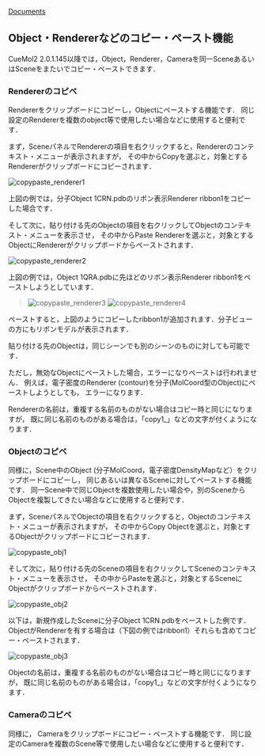 [Documents](../Documents)

## Object・Rendererなどのコピー・ペースト機能
CueMol2 2.0.1.145以降では，Object，Renderer，Cameraを同一SceneあるいはSceneをまたいでコピー・ペーストできます．

### Rendererのコピペ
Rendererをクリップボードにコピーし，Objectにペーストする機能です．
同じ設定のRendererを複数のobject等で使用したい場合などに使用すると便利です．

まず，SceneパネルでRendererの項目を右クリックすると，Rendererのコンテキスト・メニューが表示されますが，
その中からCopyを選ぶと，対象とするRendererがクリップボードにコピーされます．


![copypaste_renderer1](../assets/images/cuemol2/ObjRendCopyPaste/copypaste_renderer1.png)


上図の例では，分子Object 1CRN.pdbのリボン表示Renderer ribbon1をコピーした場合です．

そして次に，貼り付ける先のObjectの項目を右クリックしてObjectのコンテキスト・メニューを表示させ，
その中からPaste Rendererを選ぶと，対象とするObjectにRendererがクリップボードからペーストされます．


![copypaste_renderer2](../assets/images/cuemol2/ObjRendCopyPaste/copypaste_renderer2.png)


上図の例では，Object 1QRA.pdbに先ほどのリボン表示Renderer ribbon1をペーストしようとしています．


> ![copypaste_renderer3](../assets/images/cuemol2/ObjRendCopyPaste/copypaste_renderer3.png) ![copypaste_renderer4](../assets/images/cuemol2/ObjRendCopyPaste/copypaste_renderer4.png)

ペーストすると，上図のようにコピーしたribbon1が追加されます．分子ビューの方にもリボンモデルが表示されます．

貼り付ける先のObjectは，同じシーンでも別のシーンのものに対しても可能です．

ただし，無効なObjectにペーストした場合，エラーになりペーストは行われません．
例えば，電子密度のRenderer (contour)を分子(MolCoord型のObject)にペーストしようとしても，
エラーになります．

Rendererの名前は，重複する名前のものがない場合はコピー時と同じになりますが，
既に同じ名前のものがある場合は，「copy1_」などの文字が付くようになります．

### Objectのコピペ
同様に，Scene中のObject (分子MolCoord，電子密度DensityMapなど）をクリップボードにコピーし，
同じあるいは異なるSceneに対してペーストする機能です．
同一Scene中で同じObjectを複数使用したい場合や，別のSceneからObjectを複製してきたい場合などに使用すると便利です．

まず，SceneパネルでObjectの項目を右クリックすると，Objectのコンテキスト・メニューが表示されますが，
その中からCopy Objectを選ぶと，対象とするObjectがクリップボードにコピーされます．

![copypaste_obj1](../assets/images/cuemol2/ObjRendCopyPaste/copypaste_obj1.png)


そして次に，貼り付ける先のSceneの項目を右クリックしてSceneのコンテキスト・メニューを表示させ，
その中からPasteを選ぶと，対象とするSceneにObjectがクリップボードからペーストされます．

![copypaste_obj2](../assets/images/cuemol2/ObjRendCopyPaste/copypaste_obj2.png)


以下は，新規作成したSceneに分子Object 1CRN.pdbをペーストした例です．
ObjectがRendererを有する場合は（下図の例ではribbon1）それらも含めてコピー・ペーストされます．


![copypaste_obj3](../assets/images/cuemol2/ObjRendCopyPaste/copypaste_obj3.png)


Objectの名前は，重複する名前のものがない場合はコピー時と同じになりますが，
既に同じ名前のものがある場合は，「copy1_」などの文字が付くようになります．

### Cameraのコピペ
同様に，
Cameraをクリップボードにコピー・ペーストする機能です．
同じ設定のCameraを複数のScene等で使用したい場合などに使用すると便利です．
